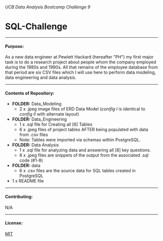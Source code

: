 *UCB Data Analysis Bootcamp Challenge 9*
# SQL-Challenge
---------------
#### Purpose:
As a new data engineer at Pewlett Hackard (hereafter "PH") my first major task is to do a research project about people whom the company employed during the 1980s and 1990s. All that remains of the employee database from that period are six CSV files which I will use here to perform data modeling, data engineering and data analysis.

--------------
#### Contents of Repository:
- **FOLDER:** Data_Modeling
  - 2 x .jpeg image files of ERD Data Model (*conifig I* is identical to *config II* with alternate layout)
- **FOLDER:** Data_Engineering
  - 1 x .sql file for Creating all [6] Tables
  - 6 x .jpeg files of project tables AFTER being populated with data from .csv files
  - Note: Tables were imported via schemas within PostgreSQL.
- **FOLDER:** Data Analysis
  - 1 x .sql file for analyzing data and answering all [8] key questions.
  - 8 x .jpeg files are snippets of the output from the associated .sql code (#1-8)
- **FOLDER:** data
  - 6 x .csv files are the source data for SQL tables created in PostgreSQL
- 1 x README file

-------------------
#### Contributing:
N/A

------------------
#### License:
[MIT](https://choosealicense.com/licenses/mit/)
